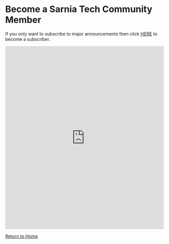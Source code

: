 ---
---
# Become a Sarnia Tech Community Member
If you only want to subscribe to major announcements then click [HERE](/subscriber) to become a subscriber.
<iframe src="https://services.cognitoforms.com/f/N78qdX2YcEavlT8UYd_QSg?id=2" style="position:relative;width:1px;min-width:100%;*width:100%;" frameborder="0" scrolling="yes" seamless="seamless" height="583" width="100%"></iframe>
<script src="https://services.cognitoforms.com/scripts/embed.js"></script>

[Return to Home](/index)